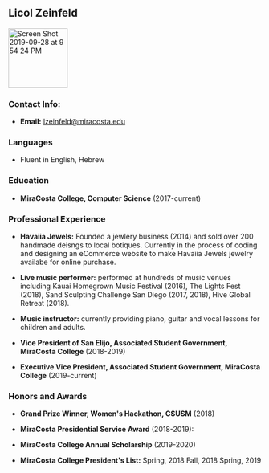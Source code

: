 ## Licol Zeinfeld

<img width="118" alt="Screen Shot 2019-09-28 at 9 54 24 PM" src="https://user-images.githubusercontent.com/54374834/65826475-935f7d00-e23a-11e9-821f-5dc3dea6abc0.png">


### Contact Info: 

- **Email:** lzeinfeld@miracosta.edu

### Languages

- Fluent in English, Hebrew

### Education

- **MiraCosta College, Computer Science** (2017-current)

### Professional Experience

- **Havaiia Jewels:**
Founded a jewlery business (2014) and sold over 200 handmade deisngs to local botiques. Currently in the process of coding and designing an eCommerce website to make Havaiia Jewels jewelry availabe for online purchase.

- **Live music performer:** performed at hundreds of music venues including Kauai Homegrown Music Festival (2016), The Lights Fest (2018), Sand Sculpting Challenge San Diego (2017, 2018), Hive Global Retreat (2018).

- **Music instructor:** currently providing piano, guitar and vocal lessons for children and adults.

- **Vice President of San Elijo, Associated Student Government, MiraCosta College** (2018-2019)

- **Executive Vice President, Associated Student Government, MiraCosta College** (2019-current)


### Honors and Awards

- **Grand Prize Winner, Women's Hackathon, CSUSM** (2018)
 
- **MiraCosta Presidential Service Award** (2018-2019): 

- **MiraCosta College Annual Scholarship** (2019-2020)

-  **MiraCosta College President's List:**
Spring, 2018
Fall, 2018
Spring, 2019



